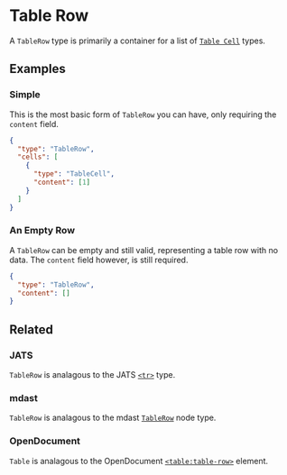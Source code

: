 # Table Row

A `TableRow` type is primarily a container for a list of [`Table Cell`](/schema/TableCell) types.

## Examples

### Simple

This is the most basic form of `TableRow` you can have, only requiring the `content` field.

```json
{
  "type": "TableRow",
  "cells": [
    {
      "type": "TableCell",
      "content": [1]
    }
  ]
}
```

### An Empty Row

A `TableRow` can be empty and still valid, representing a table row with no
data. The `content` field however, is still required.

```json
{
  "type": "TableRow",
  "content": []
}
```

## Related

### JATS

`TableRow` is analagous to the JATS
[`<tr>`](https://jats.nlm.nih.gov/articleauthoring/tag-library/1.2/element/tr.html) type.

### mdast

`TableRow` is analagous to the mdast [`TableRow`](https://github.com/syntax-tree/mdast#tablerow) node type.

### OpenDocument

`Table` is analagous to the OpenDocument
[`<table:table-row>`](http://docs.oasis-open.org/office/v1.2/os/OpenDocument-v1.2-os-part1.html#__RefHeading__1415588_253892949)
element.
